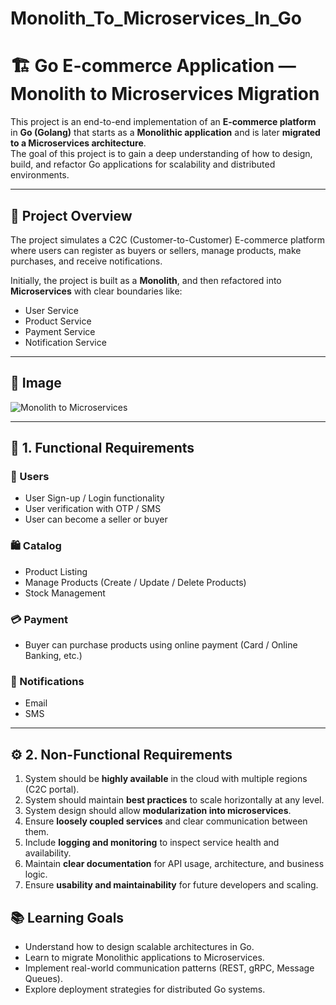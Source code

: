 # Monolith_To_Microservices_In_Go

# 🏗️ Go E-commerce Application — Monolith to Microservices Migration

This project is an end-to-end implementation of an **E-commerce platform** in **Go (Golang)** that starts as a **Monolithic application** and is later **migrated to a Microservices architecture**.  
The goal of this project is to gain a deep understanding of how to design, build, and refactor Go applications for scalability and distributed environments.

---

## 🧠 Project Overview

The project simulates a C2C (Customer-to-Customer) E-commerce platform where users can register as buyers or sellers, manage products, make purchases, and receive notifications.

Initially, the project is built as a **Monolith**, and then refactored into **Microservices** with clear boundaries like:
- User Service
- Product Service
- Payment Service
- Notification Service

---

## 🧩 Image

![Monolith to Microservices](https://github.com/user-attachments/assets/9654dcd8-508a-4233-8e52-693645f64170)



---

## 🧱 1. Functional Requirements

### 👥 Users
- User Sign-up / Login functionality  
- User verification with OTP / SMS  
- User can become a seller or buyer  

### 🛍️ Catalog
- Product Listing  
- Manage Products (Create / Update / Delete Products)  
- Stock Management  

### 💳 Payment
- Buyer can purchase products using online payment (Card / Online Banking, etc.)  

### 🔔 Notifications
- Email  
- SMS  

---

## ⚙️ 2. Non-Functional Requirements

1. System should be **highly available** in the cloud with multiple regions (C2C portal).  
2. System should maintain **best practices** to scale horizontally at any level.  
3. System design should allow **modularization into microservices**.  
4. Ensure **loosely coupled services** and clear communication between them.  
5. Include **logging and monitoring** to inspect service health and availability.  
6. Maintain **clear documentation** for API usage, architecture, and business logic.  
7. Ensure **usability and maintainability** for future developers and scaling.  


## 📚 Learning Goals

- Understand how to design scalable architectures in Go.  
- Learn to migrate Monolithic applications to Microservices.  
- Implement real-world communication patterns (REST, gRPC, Message Queues).  
- Explore deployment strategies for distributed Go systems.

